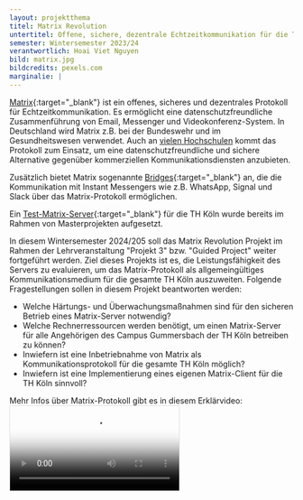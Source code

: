 ```yaml
---
layout: projektthema
titel: Matrix Revolution 
untertitel: Offene, sichere, dezentrale Echtzeitkommunikation für die TH Köln
semester: Wintersemester 2023/24
verantwortlich: Hoai Viet Nguyen
bild: matrix.jpg
bildcredits: pexels.com
marginalie: |
---
```


[Matrix](https://matrix.org){:target="_blank"} ist ein offenes, sicheres und dezentrales Protokoll für Echtzeitkommunikation. Es ermöglicht eine datenschutzfreundliche Zusammenführung von Email, Messenger und Videokonferenz-System. In Deutschland wird Matrix z.B. bei der Bundeswehr und im Gesundheitswesen verwendet. Auch an [vielen Hochschulen](https://its.h-da.io/element-docs/) kommt das Protokoll zum Einsatz, um eine datenschutzfreundliche und sichere Alternative gegenüber kommerziellen Kommunikationsdiensten anzubieten.

Zusätzlich bietet Matrix sogenannte [Bridges](https://matrix.org/ecosystem/bridges/){:target="_blank"} an, die die Kommunikation mit Instant Messengers wie z.B. WhatsApp, Signal und Slack über das Matrix-Protokoll ermöglichen.

Ein [Test-Matrix-Server](https://matrix.gm.th-koeln.de){:target="_blank"} für die TH Köln wurde bereits im Rahmen von Masterprojekten aufgesetzt.

In diesem Wintersemester 2024/205 soll das Matrix Revolution Projekt im Rahmen der Lehrveranstaltung "Projekt 3" bzw. "Guided Project" weiter fortgeführt werden. Ziel dieses Projekts ist es, die Leistungsfähigkeit des Servers zu evaluieren, um das Matrix-Protokoll als allgemeingültiges Kommunikationsmedium für die gesamte TH Köln auszuweiten.
Folgende Fragestellungen sollen in diesem Projekt beantworten werden: 
 * Welche Härtungs- und Überwachungsmaßnahmen sind für den sicheren Betrieb eines Matrix-Server notwendig?
 * Welche Rechnerressourcen werden benötigt, um einen Matrix-Server für alle Angehörigen des Campus Gummersbach der TH Köln betreiben zu können?
 * Inwiefern ist eine Inbetriebnahme von Matrix als Kommunikationsprotokoll für die gesamte TH Köln möglich?
 * Inwiefern ist eine Implementierung eines eigenen Matrix-Client für die TH Köln sinnvoll?

Mehr Infos über Matrix-Protokoll gibt es in diesem Erklärvideo:
<video src="https://th-koeln.sciebo.de/s/8eUllr7SlFVA2c1/download" controls poster="../video_thumbnail.png" style="border: 1px solid #ddd;">


